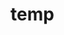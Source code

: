 # temp





































































































































































